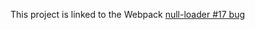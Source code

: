 This project is linked to the Webpack [null-loader #17 bug](https://github.com/webpack-contrib/null-loader/issues/17)
